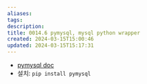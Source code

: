 ```yaml
---
aliases: 
tags: 
description:
title: 0014.6 pymysql, mysql python wrapper
created: 2024-03-15T15:00:46
updated: 2024-03-15T15:17:31
---
```

- [pymysql doc](https://pymysql.readthedocs.io/en/latest)
- 설치: `pip install pymysql`
